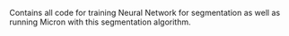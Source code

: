 Contains all code for training Neural Network for segmentation as well as running Micron with this segmentation algorithm.
